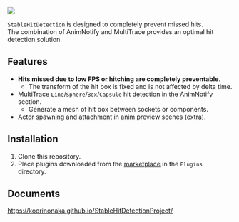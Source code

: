 [![](https://img.youtube.com/vi/WcD6sRx8nAM/0.jpg)](https://www.youtube.com/watch?v=WcD6sRx8nAM)

`StableHitDetection` is designed to completely prevent missed hits.<br />
The combination of AnimNotify and MultiTrace provides an optimal hit detection solution.

## Features
- **Hits missed due to low FPS or hitching are completely preventable**.
  - The transform of the hit box is fixed and is not affected by delta time.
- MultiTrace `Line`/`Sphere`/`Box`/`Capsule` hit detection in the AnimNotify section.
  - Generate a mesh of hit box between sockets or components.
- Actor spawning and attachment in anim preview scenes (extra).

## Installation
1. Clone this repository.
2. Place plugins downloaded from the [marketplace](https://www.unrealengine.com/marketplace/en-US/product/ff3c3fdf455f4d77b6ae0c5586240503) in the `Plugins` directory.

## Documents
https://koorinonaka.github.io/StableHitDetectionProject/
